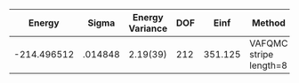 | Energy      | Sigma   | Energy Variance | DOF | Einf    | Method                 | Reference |
|-------------|---------|-----------------|-----|---------|------------------------|-----------|
| -214.496512 | .014848 | 2.19(39)        | 212 | 351.125 | VAFQMC stripe length=8 | [paper](https://journals.aps.org/prb/abstract/10.1103/PhysRevB.107.115133) [code](git-scm.sissa.it:TurboLattice/HST_AAD/example/16x16/U8/stripel8doping1su8m6/b1.3n/pbc) |
